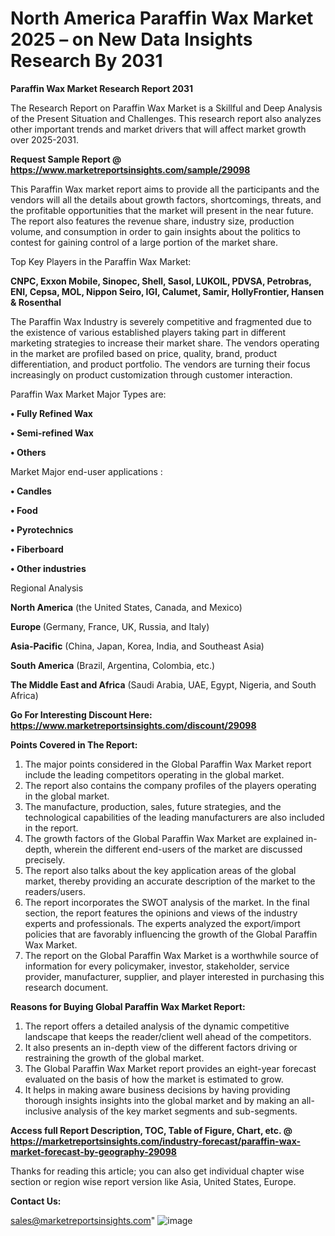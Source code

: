 # North America Paraffin Wax Market 2025 – on New Data Insights Research By 2031

<strong>Paraffin Wax Market Research Report 2031</strong>

The Research Report on Paraffin Wax Market is a Skillful and Deep Analysis of the Present Situation and Challenges. This research report also analyzes other important trends and market drivers that will affect market growth over 2025-2031.

<strong>Request Sample Report @ <a href=https://www.marketreportsinsights.com/sample/29098>https://www.marketreportsinsights.com/sample/29098</a></strong>

This Paraffin Wax market report aims to provide all the participants and the vendors will all the details about growth factors, shortcomings, threats, and the profitable opportunities that the market will present in the near future. The report also features the revenue share, industry size, production volume, and consumption in order to gain insights about the politics to contest for gaining control of a large portion of the market share.

Top Key Players in the Paraffin Wax Market:

<strong>CNPC, Exxon Mobile, Sinopec, Shell, Sasol, LUKOIL, PDVSA, Petrobras, ENI, Cepsa, MOL, Nippon Seiro, IGI, Calumet, Samir, HollyFrontier, Hansen & Rosenthal</strong>

The Paraffin Wax Industry is severely competitive and fragmented due to the existence of various established players taking part in different marketing strategies to increase their market share. The vendors operating in the market are profiled based on price, quality, brand, product differentiation, and product portfolio. The vendors are turning their focus increasingly on product customization through customer interaction.

Paraffin Wax Market Major Types are:

<strong>• Fully Refined Wax

• Semi-refined Wax

• Others</strong>

Market Major end-user applications :

<strong>• Candles

• Food

• Pyrotechnics

• Fiberboard

• Other industries</strong>

Regional Analysis

</u><strong><b>North America</b></strong> (the United States, Canada, and Mexico)

<strong><b>Europe </b></strong>(Germany, France, UK, Russia, and Italy)

<strong><b>Asia-Pacific</b></strong> (China, Japan, Korea, India, and Southeast Asia)

<strong><b>South America</b></strong> (Brazil, Argentina, Colombia, etc.)

<strong><b>The Middle East and Africa</b></strong> (Saudi Arabia, UAE, Egypt, Nigeria, and South Africa)

<strong>Go For Interesting Discount Here: <a href=https://www.marketreportsinsights.com/discount/29098>https://www.marketreportsinsights.com/discount/29098</a></strong>

<strong>Points Covered in The Report:</strong>
<ol>
  <li>The major points considered in the Global Paraffin Wax Market report include the leading competitors operating in the global market.</li>
  <li>The report also contains the company profiles of the players operating in the global market.</li>
  <li>The manufacture, production, sales, future strategies, and the technological capabilities of the leading manufacturers are also included in the report.</li>
  <li>The growth factors of the Global Paraffin Wax Market are explained in-depth, wherein the different end-users of the market are discussed precisely.</li>
  <li>The report also talks about the key application areas of the global market, thereby providing an accurate description of the market to the readers/users.</li>
  <li>The report incorporates the SWOT analysis of the market. In the final section, the report features the opinions and views of the industry experts and professionals. The experts analyzed the export/import policies that are favorably influencing the growth of the Global Paraffin Wax Market.</li>
  <li>The report on the Global Paraffin Wax Market is a worthwhile source of information for every policymaker, investor, stakeholder, service provider, manufacturer, supplier, and player interested in purchasing this research document.</li>
</ol>
<strong>Reasons for Buying Global Paraffin Wax Market Report:</strong>

<ol>
  <li>The report offers a detailed analysis of the dynamic competitive landscape that keeps the reader/client well ahead of the competitors.</li>
  <li>It also presents an in-depth view of the different factors driving or restraining the growth of the global market.</li>
  <li>The Global Paraffin Wax Market report provides an eight-year forecast evaluated on the basis of how the market is estimated to grow.</li>
  <li>It helps in making aware business decisions by having providing thorough insights insights into the global market and by making an all-inclusive analysis of the key market segments and sub-segments.</li>
</ol>
<strong>Access full Report Description, TOC, Table of Figure, Chart, etc. @ <a href=https://marketreportsinsights.com/industry-forecast/paraffin-wax-market-forecast-by-geography-29098>https://marketreportsinsights.com/industry-forecast/paraffin-wax-market-forecast-by-geography-29098</a></strong>


Thanks for reading this article; you can also get individual chapter wise section or region wise report version like Asia, United States, Europe.

<strong>Contact Us:</strong>

sales@marketreportsinsights.com"
![image](https://github.com/user-attachments/assets/4387cb11-704c-4afb-821a-dc98b0a79e93)
